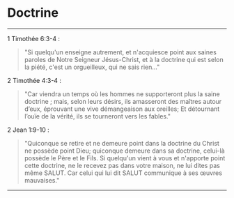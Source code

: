 # Doctrine

***

1 Timothée 6:3-4 : 

> "Si quelqu'un enseigne autrement, et n'acquiesce point aux saines paroles de Notre Seigneur Jésus-Christ, et à la doctrine qui est selon la piété, c'est un orgueilleux, qui ne sais rien..."

2 Timothée 4:3-4 :

> "Car viendra un temps où les hommes ne supporteront plus la saine doctrine ; mais, selon leurs désirs, ils amasseront des maîtres autour d’eux, éprouvant une vive démangeaison aux oreilles; Et détournant l’ouïe de la vérité, ils se tourneront vers les fables."

2 Jean 1:9-10 :

> "Quiconque se retire et ne demeure point dans la doctrine du Christ ne possède point Dieu; quiconque demeure dans sa doctrine, celui-là possède le Père et le Fils. Si quelqu'un vient à vous et n'apporte point cette doctrine, ne le recevez pas dans votre maison, ne lui dites pas même SALUT. Car celui qui lui dit SALUT communique à ses œuvres mauvaises."

***
